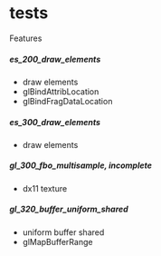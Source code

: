 # tests

Features

##### es_200_draw_elements

- draw elements
- glBindAttribLocation
- glBindFragDataLocation

##### es_300_draw_elements

- draw elements

##### gl_300_fbo_multisample, incomplete

- dx11 texture

##### gl_320_buffer_uniform_shared

- uniform buffer shared
- glMapBufferRange
